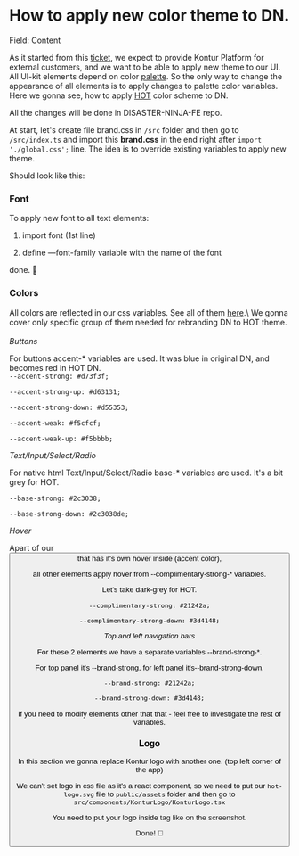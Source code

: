 # How to apply new color theme to DN.

Field: Content

As it started from this [ticket](https://kontur.fibery.io/Tasks/Task/Check-ability-to-change-application-theme-using-UI-Kit-10250 "https://kontur.fibery.io/Tasks/Task/Check-ability-to-change-application-theme-using-UI-Kit-10250"), we expect to provide Kontur Platform for external customers, and we want to be able to apply new theme to our UI.\
All UI-kit elements depend on color [palette](https://www.figma.com/file/C2TlBs45hTL0U5pqZl2n9d/Kontur-Design-System?node-id=1%3A2 "https://www.figma.com/file/C2TlBs45hTL0U5pqZl2n9d/Kontur-Design-System?node-id=1%3A2"). So the only way to change the appearance of all elements is to apply changes to palette color variables.\
Here we gonna see, how to apply [HOT](https://www.hotosm.org/ "https://www.hotosm.org/") color scheme to DN.

All the changes will be done in DISASTER-NINJA-FE repo.

At start, let's create file brand.css in `/src` folder and then go to `/src/index.ts` and import this **brand.css** in the end right after `import './global.css';` line. The idea is to override existing variables to apply new theme. 

Should look like this: 


### Font

To apply new font to all text elements: 

1) import font (1st line)

2) define —font-family variable with the name of the font

done. 🎉

### Colors

All colors are reflected in our css variables. See all of them [here](https://apps.kontur.io/ui-kit/?fixtureId=%7B%22path%22%3A%22k2-packages%2Fdefault-theme%2Fsrc%2FColors.fixture.tsx%22%2C%22name%22%3Anull%7D "https://apps.kontur.io/ui-kit/?fixtureId=%7B%22path%22%3A%22k2-packages%2Fdefault-theme%2Fsrc%2FColors.fixture.tsx%22%2C%22name%22%3Anull%7D").\
We gonna cover only specific group of them needed for rebranding DN to HOT theme. \
\
*Buttons*

For buttons accent-\* variables are used. It was blue in original DN, and becomes red in HOT DN.\
`--accent-strong: #d73f3f;`

`--accent-strong-up: #d63131;`

`--accent-strong-down: #d55353;`

`--accent-weak: #f5cfcf;`

`--accent-weak-up: #f5bbbb;`

*Text/Input/Select/Radio* 

For native html Text/Input/Select/Radio base-\* variables are used. It's a bit grey for HOT.

`--base-strong: #2c3038;`

`--base-strong-down: #2c3038de; `

*Hover*

Apart of our <Button> that has it's own hover inside (accent color), 

all other elements apply hover from --complimentary-strong-\* variables. 

Let's take dark-grey for HOT.

`--complimentary-strong: #21242a;`

`--complimentary-strong-down: #3d4148;`

*Top and left navigation bars*

For these 2 elements we have a separate variables  --brand-strong-\*.

For top panel it's --brand-strong, for left panel it's--brand-strong-down.

`--brand-strong: #21242a;`

`--brand-strong-down: #3d4148;`

If you need to modify elements other that that - feel free to investigate the rest of variables.

### Logo

In this section we gonna replace Kontur logo with another one. (top left corner of the app)


We can't set logo in css file as it's a react component, so we need to put our `hot-logo.svg` file to `public/assets` folder and then go to `src/components/KonturLogo/KonturLogo.tsx`

You need to put your logo inside <a> tag like on the screenshot.


Done! 🎉

